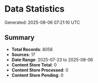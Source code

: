 # Data Statistics

Generated: 2025-08-06 07:21:10 UTC

## Summary

- **Total Records**: 8056
- **Sources**: 17
- **Date Range**: 2025-07-23 to 2025-08-06
- **Content Store Total**: 0
- **Content Store Processed**: 0
- **Content Store Pending**: 0
